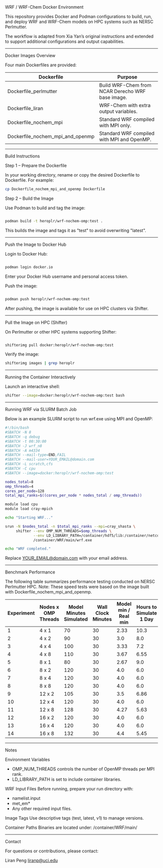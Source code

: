 WRF / WRF-Chem Docker Environment

This repository provides Docker and Podman configurations to build, run, and deploy WRF and WRF-Chem models on HPC systems such as NERSC Perlmutter.

The workflow is adapted from Xia Yan’s original instructions and extended to support additional configurations and output capabilities.

----------------------------------------
Docker Images Overview

Four main Dockerfiles are provided:

Dockerfile                          | Purpose
------------------------------------|---------------------------------------------------
Dockerfile_perlmutter               | Build WRF-Chem from NCAR Derecho WRF base image.
Dockerfile_liran                    | WRF-Chem with extra output variables.
Dockerfile_nochem_mpi               | Standard WRF compiled with MPI only.
Dockerfile_nochem_mpi_and_openmp    | Standard WRF compiled with MPI and OpenMP.

----------------------------------------
Build Instructions

Step 1 – Prepare the Dockerfile

In your working directory, rename or copy the desired Dockerfile to Dockerfile. For example:

```bash
cp Dockerfile_nochem_mpi_and_openmp Dockerfile
```

Step 2 – Build the Image

Use Podman to build and tag the image:
```bash

podman build -t heroplr/wrf-nochem-omp:test .
```

This builds the image and tags it as "test" to avoid overwriting "latest".

----------------------------------------
Push the Image to Docker Hub

Login to Docker Hub:
```bash

podman login docker.io
```

Enter your Docker Hub username and personal access token.

Push the image:
```bash

podman push heroplr/wrf-nochem-omp:test
```


After pushing, the image is available for use on HPC clusters via Shifter.

----------------------------------------
Pull the Image on HPC (Shifter)

On Perlmutter or other HPC systems supporting Shifter:
```bash

shifterimg pull docker:heroplr/wrf-nochem-omp:test
```

Verify the image:
```bash
shifterimg images | grep heroplr
```
----------------------------------------
Running the Container Interactively

Launch an interactive shell:
```bash
shifter --image=docker:heroplr/wrf-nochem-omp:test bash
```
----------------------------------------
Running WRF via SLURM Batch Job

Below is an example SLURM script to run wrf.exe using MPI and OpenMP:
```bash
#!/bin/bash
#SBATCH -N 8
#SBATCH -q debug
#SBATCH -t 00:30:00
#SBATCH -J wrf_n8
#SBATCH -A m4334
#SBATCH --mail-type=END,FAIL
#SBATCH --mail-user=YOUR_EMAIL@domain.com
#SBATCH -L scratch,cfs
#SBATCH -C cpu
#SBATCH --image=docker:heroplr/wrf-nochem-omp:test

nodes_total=8
omp_threads=4
cores_per_node=128
total_mpi_ranks=$((cores_per_node * nodes_total / omp_threads))

module load cpu
module load cray-mpich

echo "Starting WRF..."

srun -N $nodes_total -n $total_mpi_ranks --mpi=cray_shasta \
     shifter --env OMP_NUM_THREADS=$omp_threads \
             --env LD_LIBRARY_PATH=/container/hdf5/lib:/container/netcdf/lib:$LD_LIBRARY_PATH \
             /container/WRF/main/wrf.exe

echo "WRF completed."
```
Replace YOUR_EMAIL@domain.com with your email address.

----------------------------------------
Benchmark Performance

The following table summarizes performance testing conducted on NERSC Perlmutter HPC.
Note: These speed tests were based on the image built with Dockerfile_nochem_mpi_and_openmp.

Experiment | Nodes x OMP Threads | Model Minutes Simulated | Wall Clock Minutes | Model min / Real min | Hours to Simulate 1 Day | Node-Hours to Simulate 1 Day
---------- |----------------------|-------------------------|---------------------|-----------------------|--------------------------|------------------------------
1          | 4 x 1                | 70                      | 30                  | 2.33                  | 10.3                    | 41.2
2          | 4 x 2                | 90                      | 30                  | 3.0                   | 8.0                     | 32.0
3          | 4 x 4                | 100                     | 30                  | 3.33                  | 7.2                     | 28.8
4          | 4 x 8                | 110                     | 30                  | 3.67                  | 6.55                    | 26.2
5          | 8 x 1                | 80                      | 30                  | 2.67                  | 9.0                     | 72.0
6          | 8 x 2                | 120                     | 30                  | 4.0                   | 6.0                     | 48.0
7          | 8 x 4                | 120                     | 30                  | 4.0                   | 6.0                     | 48.0
8          | 8 x 8                | 120                     | 30                  | 4.0                   | 6.0                     | 48.0
9          | 12 x 2               | 105                     | 30                  | 3.5                   | 6.86                    | 82.3
10         | 12 x 4               | 120                     | 30                  | 4.0                   | 6.0                     | 72.0
11         | 12 x 8               | 128                     | 30                  | 4.27                  | 5.63                    | 67.6
12         | 16 x 2               | 120                     | 30                  | 4.0                   | 6.0                     | 96.0
13         | 16 x 4               | 120                     | 30                  | 4.0                   | 6.0                     | 96.0
14         | 16 x 8               | 132                     | 30                  | 4.4                   | 5.45                    | 87.2

----------------------------------------
Notes

Environment Variables
- OMP_NUM_THREADS controls the number of OpenMP threads per MPI rank.
- LD_LIBRARY_PATH is set to include container libraries.

WRF Input Files
Before running, prepare your run directory with:
- namelist.input
- met_em*
- Any other required input files.

Image Tags
Use descriptive tags (test, latest, v1) to manage versions.

Container Paths
Binaries are located under:
/container/WRF/main/

----------------------------------------
Contact

For questions or contributions, please contact:

Liran Peng
liranp@uci.edu
